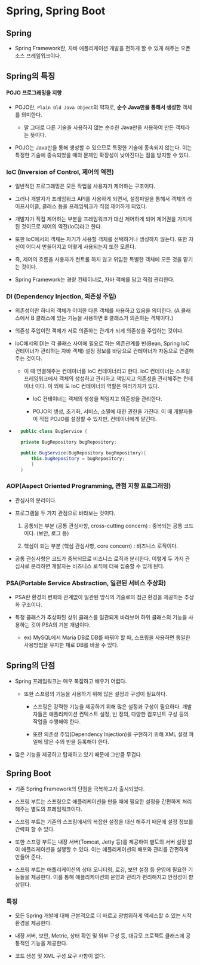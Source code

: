 # Spring, Spring Boot

## Spring
* Spring Framework란, 자바 애플리케이션 개발을 편하게 할 수 있게 해주는 오픈소스 프레임워크이다.

## Spring의 특징

#### POJO 프로그래밍을 지향
* POJO란, `Plain Old Java Object`의 약자로, **순수 Java만을 통해서 생성한** 객체를 의미한다.

    * 말 그대로 다른 기술을 사용하지 않는 순수한 Java만을 사용하여 만든 객체라는 뜻이다.

* POJO는 Java만을 통해 생성할 수 있으므로 특정한 기술에 종속되지 않는다. 이는 특정한 기술에 종속되었을 때의 문제인 확장성이 낮아진다는 점을 방지할 수 있다.

### IoC (Inversion of Control, 제어의 역전)
* 일반적인 프로그래밍은 모든 작업을 사용자가 제어하는 구조이다.

* 그러나 개발자가 프레임워크 API를 사용하게 되면서, 설정파일을 통해서 객체의 라이프사이클, 클래스 등을 프레임워크가 직접 제어하게 되었다.

* 개발자가 직접 제어하는 부분을 프레임워크가 대신 제어하게 되어 제어권을 가지게 된 것이므로 제어의 역전(IoC)라고 한다.

* 또한 IoC에서의 객체는 자기가 사용할 객체를 선택하거나 생성하지 않는다. 또한 자신이 어디서 만들어지고 어떻게 사용되는지 또한 모른다.

* 즉, 제어의 흐름을 사용자가 컨트롤 하지 않고 위임한 특별한 객체에 모든 것을 맡기는 것이다.

* Spring Framework는 경량 컨테이너로, 자바 객체를 담고 직접 관리한다.

### DI (Dependency Injection, 의존성 주입)
* 의존성이란 하나의 객체가 어떠한 다른 객체를 사용하고 있음을 의미한다. (A 클래스에서 B 클래스에 있는 기능을 사용하면 B 클래스가 의존하는 객체이다.)

* 의존성 주입이란 객체가 서로 의존하는 관계가 되게 의존성을 주입하는 것이다.

* IoC에서의 DI는 각 클래스 사이에 필요로 하는 의존관계를 빈(Bean, Spring IoC 컨테이너가 관리하는 자바 객체) 설정 정보를 바탕으로 컨테이너가 자동으로 연결해 주는 것이다.

    * 이 때 연결해주는 컨테이너를 IoC 컨테이너라고 한다. IoC 컨테이너는 스프링 프레임워크에서 객체의 생성하고 관리하고 책임지고 의존성을 관리해주는 컨테이너 이다. 이 외에 도 IoC 컨테이너의 역할은 여러가지가 있다.

        * IoC 컨테이너는 객체의 생성을 책임지고 의존성을 관리한다.

        * POJO의 생성, 초기화, 서비스, 소멸에 대한 권한을 가진다. 이 때 개발자들이 직접 POJO를 설정할 수 있지만, 컨테이너에게 맡긴다.

* ```java
    public class BugService {

    private BugRepository bugRepository;

    public BugService(BugRepository bugRepository){
        this.bugRepository = bugRepository;
        }
    }
    ```

### AOP(Aspect Oriented Programming, 관점 지향 프로그래밍)
* 관심사의 분리이다.

* 프로그램을 두 가지 관점으로 바라보는 것이다.

    1. 공통되는 부분 (공통 관심사항, cross-cutting concern) : 중복되는 공통 코드이다. (보안, 로그 등) 

    2. 핵심이 되는 부분 (핵심 관심사항, core concern) : 비즈니스 로직이다.

* 공통 관심사항은 코드가 중복되므로 비즈니스 로직과 분리한다. 이렇게 두 가지 관심사로 분리하면 개발자는 비즈니스 로직에 더욱 집중할 수 있게 된다.  

### PSA(Portable Service Abstraction, 일관된 서비스 추상화)
* PSA란 환경의 변화와 관계없이 일관된 방식의 기술로의 접근 환경을 제공하는 추상화 구조이다.

* 특정 클래스가 추상화된 상위 클래스를 일관되게 바라보며 하위 클래스의 기능을 사용하는 것이 PSA의 기본 개념이다.

    * ex) MySQL에서 Maria DB로 DB를 바꿔야 할 때, 스프링을 사용하면 동일한 사용방법을 유지한 채로 DB를 바꿀 수 있다.

## Spring의 단점
* Spring 프레임워크는 매우 복잡하고 배우기 어렵다.

    * 또한 스프링의 기능을 사용하기 위해 많은 설정과 구성이 필요하다.

        * 스프링은 강력한 기능을 제공하기 위해 많은 설정과 구성이 필요하다. 개발자들은 애플리케이션 컨텍스트 설정, 빈 정의, 다양한 컴포넌트 구성 등의 작업을 수행해야 한다.

        * 또한 의존성 주입(Dependency Injection)을 구현하기 위해 XML 설정 파일에 많은 수의 빈을 등록해야 한다.

* 많은 기능을 제공하고 탑재하고 있기 때문에 그만큼 무겁다.

## Spring Boot
* 기존 Spring Framework의 단점을 극복하고자 출시되었다.

* 스프링 부트는 스프링으로 애플리케이션을 만들 때에 필요한 설정을 간편하게 처리해주는 별도의 프레임워크이다.

* 스프링 부트는 기존의 스프링에서의 복잡한 설정을 대신 해주기 때문에 설정 정보를 간략화 할 수 있다.

* 또한 스프링 부트는 내장 서버(Tomcat, Jetty 등)를 제공하여 별도의 서버 설정 없이 애플리케이션을 실행할 수 있다. 이는 애플리케이션의 배포와 관리를 간편하게 만들어 준다.

* 스프링 부트는 애플리케이션의 상태 모니터링, 로깅, 보안 설정 등 운영에 필요한 기능들을 제공한다. 이를 통해 애플리케이션의 운영과 관리가 편리해지고 안정성이 향상된다.
### 특징
* 모든 Spring 개발에 대해 근본적으로 더 바르고 광범위하게 액세스할 수 있는 시작 환경을 제공한다.

* 내장 서버, 보안, Metric, 상태 확인 및 외부 구성 등, 대규모 프로젝트 클래스에 공통적인 기능을 제공한다.

* 코드 생성 및 XML 구성 요구 사항이 없다.